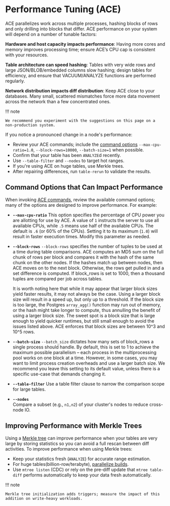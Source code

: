# Performance Tuning (ACE)

ACE parallelizes work across multiple processes, hashing blocks of rows and only drilling into blocks that differ. ACE performance on your system will depend on a number of tunable factors:

**Hardware and host capacity impacts performance**: Having more cores and memory improves processing time; ensure ACE’s CPU cap is consistent with your resources.

**Table architecture can speed hashing**: Tables with very wide rows and large JSON/BLOB/embedded columns slow hashing; design tables for efficiency, and ensure that VACUUM/ANALYZE functions are performed regularly.

**Network distribution impacts diff distribution**: Keep ACE close to your databases. Many small, scattered mismatches force more data movement across the network than a few concentrated ones.

!!! note

    We recommend you experiment with the suggestions on this page on a non-production system.

If you notice a pronounced change in a node's performance:

*  Review your ACE commands; include the [command options](#command-options-that-can-impact-performance) `--max-cpu-ratio=1.0`, `--block-rows=10000`, `--batch-size=1` when possible.
* Confirm that your table has been `ANALYZE`d recently.
* Use `--table-filter` and `--nodes` to target hot ranges.
* If you're using ACE on huge tables, use Merkle trees.
* After repairing differences, run `table-rerun` to validate the results.


## Command Options that Can Impact Performance

When invoking [ACE commands](/commands/index.md), review the available command options; many of the options are designed to improve performance.  For example:

- **`--max-cpu-ratio`**
    This option specifies the percentage of CPU power you are allotting for use by ACE. A value of `1` instructs the server to use all available CPUs, while `.5` means use half of the available CPUs. The default is `.6` (or 60% of the CPUs). Setting it to its maximum (`1.0`) will result in faster execution times. Modify this parameter as needed.

- **`--block-rows`**
    `--block-rows` specifies the number of tuples to be used at a time during table comparisons. ACE computes an MD5 sum on the full chunk of rows per block and compares it with the hash of the same chunk on the other nodes. If the hashes match up between nodes, then ACE moves on to the next block. Otherwise, the rows get pulled in and a set difference is computed. If block_rows is set to 1000, then a thousand tuples are compared per job across tables. 
  
    It is worth noting here that while it may appear that larger block sizes yield faster results, it may not always be the case. Using a larger block size will result in a speed up, but only up to a threshold. If the block size is too large, the Postgres `array_agg()` function may run out of memory, or the hash might take longer to compute, thus annulling the benefit of using a larger block size. The sweet spot is a block size that is large enough to yield quicker runtimes, but still small enough to avoid the issues listed above. ACE enforces that block sizes are between 10^3 and 10^5 rows.

- **`--batch-size`**
    `--batch_size` dictates how many sets of block_rows a single process should handle. By default, this is set to 1 to achieve the maximum possible parallelism – each process in the multiprocessing pool works on one block at a time. However, in some cases, you may want to limit process creation overheads and use a larger batch size. We recommend you leave this setting to its default value, unless there is a specific use-case that demands changing it.

- **`--table-filter`**
    Use a table filter clause to narrow the comparison scope for large tables.

- **`--nodes`**  
    Compare a subset (e.g., `n1,n2`) of your cluster's nodes to reduce cross-node IO.


## Improving Performance with Merkle Trees

Using a [Merkle tree](/merkle.md) can improve performance when your tables are very large by storing statistics so you can avoid a full rescan between diff activities.  To improve performance when using Merkle trees:

- Keep your statistics fresh (`ANALYZE`) for accurate range estimation.
- For huge tables(billion-row/terabyte), [parallelize builds](/merkle.md#building-merkle-trees-in-parallel-for-very-large-tables). 
- Use `mtree listen` (CDC) or rely on the pre-diff update that `mtree table-diff` performs automatically to keep your data fresh automatically.

!!! note

    Merkle tree initialization adds triggers; measure the impact of this addition on write-heavy workloads.


